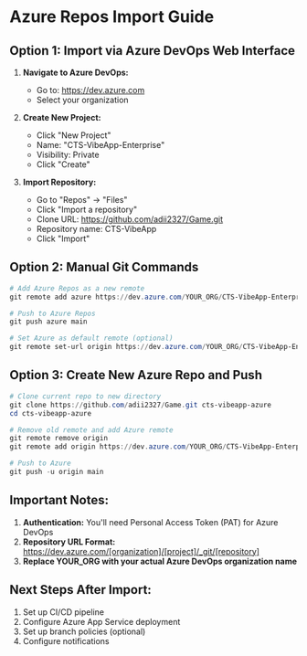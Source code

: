 # Azure Repos Import Guide

## Option 1: Import via Azure DevOps Web Interface

1. **Navigate to Azure DevOps:**
   - Go to: https://dev.azure.com
   - Select your organization

2. **Create New Project:**
   - Click "New Project"
   - Name: "CTS-VibeApp-Enterprise"
   - Visibility: Private
   - Click "Create"

3. **Import Repository:**
   - Go to "Repos" → "Files"
   - Click "Import a repository"
   - Clone URL: https://github.com/adii2327/Game.git
   - Repository name: CTS-VibeApp
   - Click "Import"

## Option 2: Manual Git Commands

```powershell
# Add Azure Repos as a new remote
git remote add azure https://dev.azure.com/YOUR_ORG/CTS-VibeApp-Enterprise/_git/CTS-VibeApp

# Push to Azure Repos
git push azure main

# Set Azure as default remote (optional)
git remote set-url origin https://dev.azure.com/YOUR_ORG/CTS-VibeApp-Enterprise/_git/CTS-VibeApp
```

## Option 3: Create New Azure Repo and Push

```powershell
# Clone current repo to new directory
git clone https://github.com/adii2327/Game.git cts-vibeapp-azure
cd cts-vibeapp-azure

# Remove old remote and add Azure remote
git remote remove origin
git remote add origin https://dev.azure.com/YOUR_ORG/CTS-VibeApp-Enterprise/_git/CTS-VibeApp

# Push to Azure
git push -u origin main
```

## Important Notes:

1. **Authentication:** You'll need Personal Access Token (PAT) for Azure DevOps
2. **Repository URL Format:** https://dev.azure.com/[organization]/[project]/_git/[repository]
3. **Replace YOUR_ORG with your actual Azure DevOps organization name**

## Next Steps After Import:

1. Set up CI/CD pipeline
2. Configure Azure App Service deployment
3. Set up branch policies (optional)
4. Configure notifications
